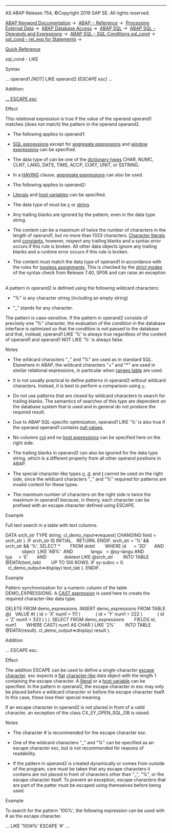   

* * *

AS ABAP Release 754, ©Copyright 2019 SAP SE. All rights reserved.

[ABAP Keyword Documentation](https://help.sap.com/doc/abapdocu_754_index_htm/7.54/en-US/abenabap.htm) →  [ABAP − Reference](https://help.sap.com/doc/abapdocu_754_index_htm/7.54/en-US/abenabap_reference.htm) →  [Processing External Data](https://help.sap.com/doc/abapdocu_754_index_htm/7.54/en-US/abenabap_language_external_data.htm) →  [ABAP Database Access](https://help.sap.com/doc/abapdocu_754_index_htm/7.54/en-US/abenabap_sql.htm) →  [ABAP SQL](https://help.sap.com/doc/abapdocu_754_index_htm/7.54/en-US/abenopensql.htm) →  [ABAP SQL - Operands and Expressions](https://help.sap.com/doc/abapdocu_754_index_htm/7.54/en-US/abenopen_sql_operands.htm) →  [ABAP SQL - SQL Conditions sql\_cond](https://help.sap.com/doc/abapdocu_754_index_htm/7.54/en-US/abenasql_cond.htm) →  [sql\_cond - rel\_exp for Statements](https://help.sap.com/doc/abapdocu_754_index_htm/7.54/en-US/abenwhere_logexp.htm) → 

[Quick Reference](https://help.sap.com/doc/abapdocu_754_index_htm/7.54/en-US/abensql_cond_shortref.htm)

sql\_cond - LIKE

Syntax

... operand1 *\[*NOT*\]* LIKE operand2 *\[*ESCAPE esc*\]* ...

Addition:

[... ESCAPE esc](#!ABAP_ONE_ADD@1@)

Effect

This relational expression is true if the value of the operand operand1 matches (does not match) the pattern in the operand operand2.

-   The following applies to operand1:

-   [SQL expressions](https://help.sap.com/doc/abapdocu_754_index_htm/7.54/en-US/abapsql_expr.htm) except for [aggregate expressions](https://help.sap.com/doc/abapdocu_754_index_htm/7.54/en-US/abapselect_aggregate.htm) and [window expressions](https://help.sap.com/doc/abapdocu_754_index_htm/7.54/en-US/abapselect_over.htm) can be specified.

-   The data type of can be one of the [dictionary types](https://help.sap.com/doc/abapdocu_754_index_htm/7.54/en-US/abenddic_builtin_types.htm) CHAR, NUMC, CLNT, LANG, DATS, TIMS, ACCP, CUKY, UNIT, or SSTRING.

-   In a [HAVING](https://help.sap.com/doc/abapdocu_754_index_htm/7.54/en-US/abaphaving_clause.htm) clause, [aggregate expressions](https://help.sap.com/doc/abapdocu_754_index_htm/7.54/en-US/abenaggregate_expression_glosry.htm "Glossary Entry") can also be used.

-   The following applies to operand2:

-   [Literals](https://help.sap.com/doc/abapdocu_754_index_htm/7.54/en-US/abenabap_sql_host_literals.htm) and [host variables](https://help.sap.com/doc/abapdocu_754_index_htm/7.54/en-US/abenopen_sql_host_variables.htm) can be specified.

-   The data type of must be [c](https://help.sap.com/doc/abapdocu_754_index_htm/7.54/en-US/abenbuiltin_types_character.htm) or [string](https://help.sap.com/doc/abapdocu_754_index_htm/7.54/en-US/abenbuiltin_types_character.htm).

-   Any trailing blanks are ignored by the pattern, even in the data type string.

-   The content can be a maximum of twice the number of characters in the length of operand1, but no more than 1333 characters. [Character literals](https://help.sap.com/doc/abapdocu_754_index_htm/7.54/en-US/abencharacter_literal_glosry.htm "Glossary Entry") and [constants](https://help.sap.com/doc/abapdocu_754_index_htm/7.54/en-US/abenconstant_glosry.htm "Glossary Entry"), however, respect any trailing blanks and a syntax error occurs if this rule is broken. All other data objects ignore any trailing blanks and a runtime error occurs if this rule is broken.

-   The content must match the data type of operand1 in accordance with the rules for [lossless assignments](https://help.sap.com/doc/abapdocu_754_index_htm/7.54/en-US/abenlossless_assignment_glosry.htm "Glossary Entry"). This is checked by the [strict modes](https://help.sap.com/doc/abapdocu_754_index_htm/7.54/en-US/abenopensql_strict_modes.htm) of the syntax check from Release 7.40, SP08 and can raise an exception .

A pattern in operand2 is defined using the following wildcard characters:

-   "%" is any character string (including an empty string)

-   "\_” stands for any character.

The pattern is case-sensitive. If the pattern in operand2 consists of precisely one "%" character, the evaluation of the condition in the database interface is optimized so that the condition is not passed to the database and that, instead, operand1 LIKE '%' is always true regardless of the content of operand1 and operand1 NOT LIKE '%' is always false.

Notes

-   The wildcard characters "\_" and "%" are used as in standard SQL. Elsewhere in ABAP, the wildcard characters "+" and "\*" are used in similar relational expressions, in particular when [ranges table](https://help.sap.com/doc/abapdocu_754_index_htm/7.54/en-US/abenranges_table_glosry.htm "Glossary Entry") are used.

-   It is not usually practical to define patterns in operand2 without wildcard characters. Instead, it is best to perform a comparison using [\=](https://help.sap.com/doc/abapdocu_754_index_htm/7.54/en-US/abenwhere_logexp_compare.htm).

-   Do not use patterns that are closed by wildcard characters to search for trailing blanks. The semantics of searches of this type are dependent on the database system that is used and in general do not produce the required result.

-   Due to ABAP SQL-specific optimization, operand1 LIKE '%' is also true if the operand operand1 contains [null values](https://help.sap.com/doc/abapdocu_754_index_htm/7.54/en-US/abennull_value_glosry.htm "Glossary Entry").

-   No columns [col](https://help.sap.com/doc/abapdocu_754_index_htm/7.54/en-US/abenopen_sql_columns.htm) and no [host expressions](https://help.sap.com/doc/abapdocu_754_index_htm/7.54/en-US/abenopen_sql_host_expressions.htm) can be specified here on the right side.

-   The trailing blanks in operand2 can also be ignored for the data type string, which is a different property from all other operand positions in ABAP.

-   The special character-like types [n](https://help.sap.com/doc/abapdocu_754_index_htm/7.54/en-US/abenbuiltin_types_character.htm), [d](https://help.sap.com/doc/abapdocu_754_index_htm/7.54/en-US/abenbuiltin_types_character.htm), and [t](https://help.sap.com/doc/abapdocu_754_index_htm/7.54/en-US/abenbuiltin_types_character.htm) cannot be used on the right side, since the wildcard characters "\_" and "%" required for patterns are invalid content for these types.

-   The maximum number of characters on the right side is twice the maximum in operand1 because, in theory, each character can be prefixed with an escape character defined using ESCAPE.

Example

Full text search in a table with text columns.

DATA srch\_str TYPE string.
cl\_demo\_input=>request( CHANGING field = srch\_str ).
IF srch\_str IS INITIAL.
  RETURN.
ENDIF.
srch\_str = '%' && srch\_str && '%'.
SELECT \*
       FROM doktl
       WHERE id      = 'SD'      AND
             object  LIKE 'AB%'  AND
             langu   = @sy-langu AND
             typ     = 'E'       AND
             doktext LIKE @srch\_str
       INTO TABLE @DATA(text\_tab)
       UP TO 100 ROWS.
IF sy-subrc = 0.
  cl\_demo\_output=>display( text\_tab ).
ENDIF.

Example

Pattern synchronization for a numeric column of the table DEMO\_EXPRESSIONS. A [CAST expression](https://help.sap.com/doc/abapdocu_754_index_htm/7.54/en-US/abensql_cast.htm) is used here to create the required character-like data type.

DELETE FROM demo\_expressions.
INSERT demo\_expressions FROM TABLE @(
  VALUE #( ( id = 'X' num1 = 111 )
           ( id = 'Y' num1 = 222 )
           ( id = 'Z' num1 = 333 ) ) ).
SELECT FROM demo\_expressions
       FIELDS id, num1
       WHERE CAST( num1 AS CHAR ) LIKE '2%'
       INTO TABLE @DATA(result).
cl\_demo\_output=>display( result ).

Addition

... ESCAPE esc.

Effect

The addition ESCAPE can be used to define a single-character [escape character](https://help.sap.com/doc/abapdocu_754_index_htm/7.54/en-US/abenescape_character_glosry.htm "Glossary Entry"). esc expects a [flat](https://help.sap.com/doc/abapdocu_754_index_htm/7.54/en-US/abenflat_glosry.htm "Glossary Entry") [character-like](https://help.sap.com/doc/abapdocu_754_index_htm/7.54/en-US/abencharlike_data_object_glosry.htm "Glossary Entry") data object with the length 1 containing the escape character. A [literal](https://help.sap.com/doc/abapdocu_754_index_htm/7.54/en-US/abenabap_sql_host_literals.htm) or a [host variable](https://help.sap.com/doc/abapdocu_754_index_htm/7.54/en-US/abenopen_sql_host_variables.htm) can be specified. In the pattern in operand2, the escape character in esc may only be placed before a wildcard character or before the escape character itself. In this case, these lose their special meaning.

If an escape character in operand2 is not placed in front of a valid character, an exception of the class CX\_SY\_OPEN\_SQL\_DB is raised.

Notes

-   The character # is recommended for the escape character esc.

-   One of the wildcard characters "\_" and "%" can be specified as an escape character esc, but is not recommended for reasons of readability.

-   If the pattern in operand2 is created dynamically or comes from outside of the program, care must be taken that any escape characters it contains are not placed in front of characters other than "\_", "%", or the escape character itself. To prevent an exception, escape characters that are part of the patter must be escaped using themselves before being used.

Example

To search for the pattern '100%', the following expression can be used with # as the escape character.

... LIKE '100#%' ESCAPE '#' ...